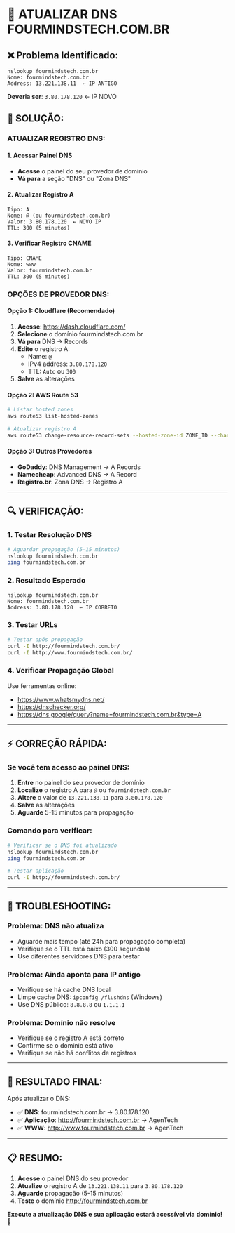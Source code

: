# 🔧 ATUALIZAR DNS FOURMINDSTECH.COM.BR

## ❌ **Problema Identificado:**
```
nslookup fourmindstech.com.br
Nome: fourmindstech.com.br
Address: 13.221.138.11  ← IP ANTIGO
```

**Deveria ser**: `3.80.178.120` ← IP NOVO

## 🎯 **SOLUÇÃO:**

### **ATUALIZAR REGISTRO DNS:**

#### **1. Acessar Painel DNS**
- **Acesse** o painel do seu provedor de domínio
- **Vá para** a seção "DNS" ou "Zona DNS"

#### **2. Atualizar Registro A**
```
Tipo: A
Nome: @ (ou fourmindstech.com.br)
Valor: 3.80.178.120  ← NOVO IP
TTL: 300 (5 minutos)
```

#### **3. Verificar Registro CNAME**
```
Tipo: CNAME
Nome: www
Valor: fourmindstech.com.br
TTL: 300 (5 minutos)
```

### **OPÇÕES DE PROVEDOR DNS:**

#### **Opção 1: Cloudflare (Recomendado)**
1. **Acesse**: https://dash.cloudflare.com/
2. **Selecione** o domínio fourmindstech.com.br
3. **Vá para** DNS → Records
4. **Edite** o registro A:
   - Name: `@`
   - IPv4 address: `3.80.178.120`
   - TTL: `Auto` ou `300`
5. **Salve** as alterações

#### **Opção 2: AWS Route 53**
```bash
# Listar hosted zones
aws route53 list-hosted-zones

# Atualizar registro A
aws route53 change-resource-record-sets --hosted-zone-id ZONE_ID --change-batch file://update-dns.json
```

#### **Opção 3: Outros Provedores**
- **GoDaddy**: DNS Management → A Records
- **Namecheap**: Advanced DNS → A Record
- **Registro.br**: Zona DNS → Registro A

---

## 🔍 **VERIFICAÇÃO:**

### **1. Testar Resolução DNS**
```bash
# Aguardar propagação (5-15 minutos)
nslookup fourmindstech.com.br
ping fourmindstech.com.br
```

### **2. Resultado Esperado**
```
nslookup fourmindstech.com.br
Nome: fourmindstech.com.br
Address: 3.80.178.120  ← IP CORRETO
```

### **3. Testar URLs**
```bash
# Testar após propagação
curl -I http://fourmindstech.com.br/
curl -I http://www.fourmindstech.com.br/
```

### **4. Verificar Propagação Global**
Use ferramentas online:
- https://www.whatsmydns.net/
- https://dnschecker.org/
- https://dns.google/query?name=fourmindstech.com.br&type=A

---

## ⚡ **CORREÇÃO RÁPIDA:**

### **Se você tem acesso ao painel DNS:**

1. **Entre** no painel do seu provedor de domínio
2. **Localize** o registro A para `@` ou `fourmindstech.com.br`
3. **Altere** o valor de `13.221.138.11` para `3.80.178.120`
4. **Salve** as alterações
5. **Aguarde** 5-15 minutos para propagação

### **Comando para verificar:**
```bash
# Verificar se o DNS foi atualizado
nslookup fourmindstech.com.br
ping fourmindstech.com.br

# Testar aplicação
curl -I http://fourmindstech.com.br/
```

---

## 🚨 **TROUBLESHOOTING:**

### **Problema: DNS não atualiza**
- Aguarde mais tempo (até 24h para propagação completa)
- Verifique se o TTL está baixo (300 segundos)
- Use diferentes servidores DNS para testar

### **Problema: Ainda aponta para IP antigo**
- Verifique se há cache DNS local
- Limpe cache DNS: `ipconfig /flushdns` (Windows)
- Use DNS público: `8.8.8.8` ou `1.1.1.1`

### **Problema: Domínio não resolve**
- Verifique se o registro A está correto
- Confirme se o domínio está ativo
- Verifique se não há conflitos de registros

---

## 🎯 **RESULTADO FINAL:**

Após atualizar o DNS:
- ✅ **DNS**: fourmindstech.com.br → 3.80.178.120
- ✅ **Aplicação**: http://fourmindstech.com.br → AgenTech
- ✅ **WWW**: http://www.fourmindstech.com.br → AgenTech

---

## 📋 **RESUMO:**

1. **Acesse** o painel DNS do seu provedor
2. **Atualize** o registro A de `13.221.138.11` para `3.80.178.120`
3. **Aguarde** propagação (5-15 minutos)
4. **Teste** o domínio http://fourmindstech.com.br

**Execute a atualização DNS e sua aplicação estará acessível via domínio!** 🚀
